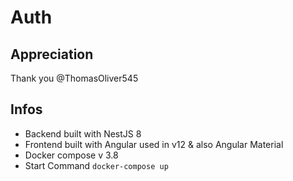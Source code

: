 # Auth

## Appreciation

Thank you @ThomasOliver545

## Infos

- Backend built with NestJS 8
- Frontend built with Angular used in v12 & also Angular Material
- Docker compose v 3.8
- Start Command `docker-compose up`
